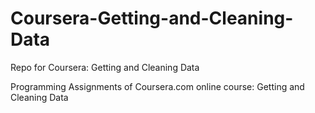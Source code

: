 Coursera-Getting-and-Cleaning-Data
==================================

Repo for Coursera: Getting and Cleaning Data

Programming Assignments of Coursera.com online course: Getting and Cleaning Data
